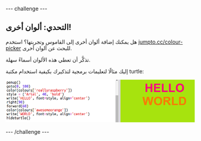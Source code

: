 --- challenge ---
## التحدي: ألوان أخرى!

هل يمكنك إضافة ألوان أخرى إلى القاموس وتجربتها؟ استخدم <a href="http://jumpto.cc/colour-picker" target="_blank">jumpto.cc/colour-picker</a> للبحث عن ألوان أخرى. 

تذكَّر أن تعطي هذه الألوان أسماءً سهلة. 

إليك مثالًا لتعليمات برمجية لتذكيرك بكيفية استخدام مكتبة turtle:

![screenshot](images/colourful-challenge1.png)





--- /challenge ---